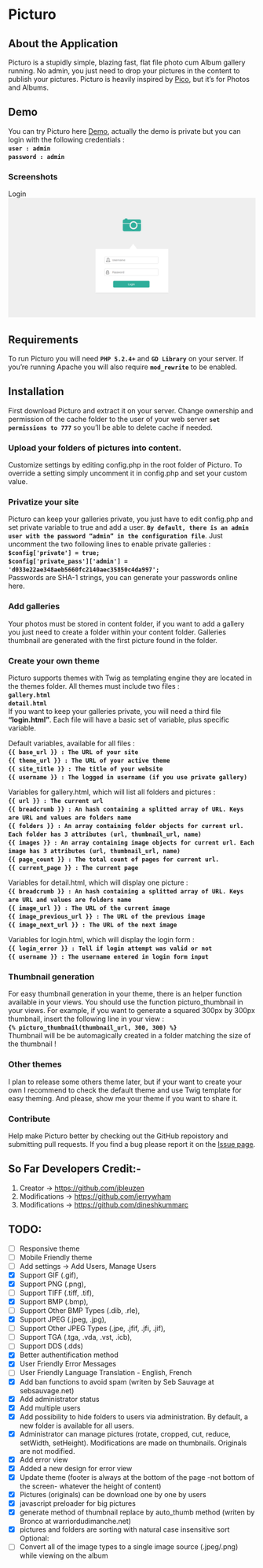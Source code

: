 Picturo
=======

## About the Application
Picturo is a stupidly simple, blazing fast, flat file photo cum Album gallery running. No admin, you just need to drop your pictures in the content to publish your pictures. Picturo is heavily inspired by [Pico](https://github.com/gilbitron/Pico), but it’s for Photos and Albums.

## Demo
You can try Picturo here [Demo](http://picturomobile.infinityfreeapp.com/), actually the demo is private but you can login with the following credentials : <br/>
<b>
``user : admin`` <br/>
``password : admin``
</b>

### Screenshots

Login
![login.png](https://github.com/dineshkummarc/picturo/blob/master/screenshots/login.png)

## Requirements
To run Picturo you will need <b>``PHP 5.2.4+``</b> and <b>``GD Library``</b> on your server. If you’re running Apache you will also require <b>``mod_rewrite``</b> to be enabled.

## Installation
First download Picturo and extract it on your server. Change ownership and permission of the cache folder to the user of your web server <b>``set permissions to 777``</b> so you’ll be able to delete cache if needed.

### Upload your folders of pictures into content.
Customize settings by editing config.php in the root folder of Picturo. To override a setting simply uncomment it in config.php and set your custom value.

### Privatize your site
Picturo can keep your galleries private, you just have to edit config.php and set private variable to true and add a user. <b>``By default, there is an admin user with the password “admin” in the configuration file``</b>. Just uncomment the two following lines to enable private galleries : <br/>
<b>``$config['private'] = true;`` <br/>
``$config['private_pass']['admin'] = 'd033e22ae348aeb5660fc2140aec35850c4da997';`` <br/></b>
Passwords are SHA-1 strings, you can generate your passwords online here.

### Add galleries
Your photos must be stored in content folder, if you want to add a gallery you just need to create a folder within your content folder. Galleries thumbnail are generated with the first picture found in the folder.

### Create your own theme
Picturo supports themes with Twig as templating engine they are located in the themes folder. All themes must include two files : <br/>
<b>``gallery.html`` <br/>
``detail.html`` <br/></b>
If you want to keep your galleries private, you will need a third file <b>“login.html”</b>. Each file will have a basic set of variable, plus specific variable.

Default variables, available for all files : <br/>
<b>
``{{ base_url }} : The URL of your site`` <br/>
``{{ theme_url }} : The URL of your active theme`` <br/>
``{{ site_title }} : The title of your website`` <br/>
``{{ username }} : The logged in username (if you use private gallery)`` <br/></b>

Variables for gallery.html, which will list all folders and pictures : <br/>
<b>
``{{ url }} : The current url`` <br/>
``{{ breadcrumb }} : An hash containing a splitted array of URL. Keys are URL and values are folders name`` <br/>
``{{ folders }} : An array containing folder objects for current url. Each folder has 3 attributes (url, thumbnail_url, name)`` <br/>
``{{ images }} : An array containing image objects for current url. Each image has 3 attributes (url, thumbnail_url, name)`` <br/>
``{{ page_count }} : The total count of pages for current url.`` <br/>
``{{ current_page }} : The current page`` <br/>
</b>

Variables for detail.html, which will display one picture : <br/>
<b>
``{{ breadcrumb }} : An hash containing a splitted array of URL. Keys are URL and values are folders name`` <br/>
``{{ image_url }} : The URL of the current image`` <br/>
``{{ image_previous_url }} : The URL of the previous image`` <br/>
``{{ image_next_url }} : The URL of the next image`` <br/>
</b>

Variables for login.html, which will display the login form : <br/>
<b>
``{{ login_error }} : Tell if login attempt was valid or not`` <br/>
``{{ username }} : The username entered in login form input`` <br/>
</b>

### Thumbnail generation
For easy thumbnail generation in your theme, there is an helper function available in your views. You should use the function picturo_thumbnail in your views. For example, if you want to generate a squared 300px by 300px thumbnail, insert the following line in your view : <br/>
<b>``{% picturo_thumbnail(thumbnail_url, 300, 300) %}`` <br/></b>
Thumbnail will be be automagically created in a folder matching the size of the thumbnail !

### Other themes
I plan to release some others theme later, but if your want to create your own I recommend to check the default theme and use Twig template for easy theming.
And please, show me your theme if you want to share it.

### Contribute
Help make Picturo better by checking out the GitHub repoistory and submitting pull requests. If you find a bug please report it on the [Issue page](https://github.com/dineshkummarc/Picturo/issues).

## So Far Developers Credit:-
1. Creator -> https://github.com/jbleuzen
2. Modifications -> https://github.com/jerrywham
3. Modifications -> https://github.com/dineshkummarc

## TODO:
 - [ ] Responsive theme
 - [ ] Mobile Friendly theme
 - [ ] Add settings -> Add Users, Manage Users
 - [x] Support GIF (.gif),
 - [x] Support PNG (.png),
 - [ ] Support TIFF (.tiff, .tif),
 - [x] Support BMP (.bmp),
 - [ ] Support Other BMP Types (.dib, .rle),
 - [x] Support JPEG (.jpeg, .jpg),
 - [ ] Support Other JPEG Types (.jpe, .jfif, .jfi, .jif),
 - [ ] Support TGA (.tga, .vda, .vst, .icb),
 - [ ] Support DDS (.dds)
 - [x] Better authentification method
 - [x] User Friendly Error Messages
 - [ ] User Friendly Language Translation - English, French
 - [x] Add ban functions to avoid spam (writen by Seb Sauvage at sebsauvage.net)
 - [x] Add administrator status
 - [x] Add multiple users
 - [x] Add possibility to hide folders to users via administration. By default, a new folder is available for all users.
 - [x] Administrator can manage pictures (rotate, cropped, cut, reduce, setWidth, setHeight). Modifications are made on thumbnails. Originals are not modified.
 - [x] Add error view
 - [x] Added a new design for error view
 - [x] Update theme (footer is always at the bottom of the page -not bottom of the screen- whatever the height of content)
 - [x] Pictures (originals) can be download one by one by users
 - [x] javascript preloader for big pictures
 - [x] generate method of thumbnail replace by auto_thumb method (writen by Bronco at warriordudimanche.net)
 - [x] pictures and folders are sorting with natural case insensitive sort
Optional: 
 - [ ] Convert all of the image types to a single image source (.jpeg/.png) while viewing on the album